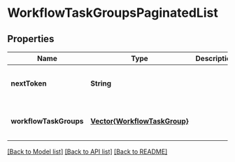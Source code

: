 # WorkflowTaskGroupsPaginatedList


## Properties
Name | Type | Description | Notes
------------ | ------------- | ------------- | -------------
**nextToken** | **String** |  | [optional] [default to nothing]
**workflowTaskGroups** | [**Vector{WorkflowTaskGroup}**](WorkflowTaskGroup.md) |  | [optional] [default to nothing]


[[Back to Model list]](../README.md#models) [[Back to API list]](../README.md#api-endpoints) [[Back to README]](../README.md)


